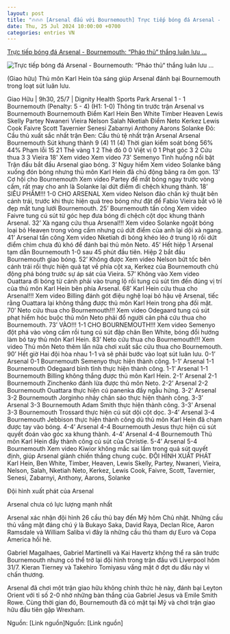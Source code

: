 ```yaml
---
layout: post
title: "🔥🔥🔥 [Arsenal đấu với Bournemouth] Trực tiếp bóng đá Arsenal - Bournemouth: “Pháo thủ“ thắng luân lưu ..."
date: Thu, 25 Jul 2024 10:00:00 +0700
categories: entries VN
---
```

[Trực tiếp bóng đá Arsenal - Bournemouth: “Pháo thủ“ thắng luân lưu ...](https://www.24h.com.vn/bong-da/truc-tiep-bong-da-arsenal-bournemouth-trong-phao-khoi-dong-giao-huu-c48a1588441.html)

![Trực tiếp bóng đá Arsenal - Bournemouth: “Pháo thủ“ thắng luân lưu ...](https://cdn.24h.com.vn/upload/3-2024/images/2024-07-25/12-1200-1721879510-686-width1200height628-watermark.jpg)

(Giao hữu) Thủ môn Karl Hein tỏa sáng giúp Arsenal đánh bại Bournemouth trong loạt sút luân lưu.

Giao Hữu | 9h30, 25/7 | Dignity Health Sports Park Arsenal 1 - 1 Bournemouth (Penalty: 5 - 4) (H1: 1-0) Thông tin trước trận Arsenal vs Bournemouth Bournemouth Điểm Karl Hein Ben White Timber Heaven Lewis Skelly Partey Nwaneri Vieira Nelson Salah Nketiah Điểm Neto Kerkez Lewis Cook Faivre Scott Tavernier Senesi Zabarnyi Anthony Aarons Solanke Đỏ: Cầu thủ xuất sắc nhất trận Đen: Cầu thủ tệ nhất trận Arsenal Arsenal Bournemouth Sút khung thành 9 (4) 11 (4) Thời gian kiểm soát bóng 56% 44% Phạm lỗi 15 21 Thẻ vàng 1 2 Thẻ đỏ 0 0 Việt vị 0 1 Phạt góc 3 2 Cứu thua 3 3 Vieira 18' Xem video Xem video 73' Semenyo Tình huống nổi bật Trận đấu bắt đầu Arsenal giao bóng. 3’ Nguy hiểm Xem video Solanke băng xuống đón bóng nhưng thủ môn Karl Hein đã chủ động băng ra ôm gọn. 13’ Cơ hội cho Bournemouth Xem video Partey để mất bóng ngay trước vòng cấm, rất may cho anh là Solanke lại dứt điểm đi chệch khung thành. 18’ SIÊU PHẨM!!! 1-0 CHO ARSENAL Xem video Nelson đảo chân kỹ thuật bên cánh trái, trước khi thực hiện quả treo bóng như đặt để Fabio Vieira bắt vô lê đẹp mắt tung lưới Bournemouth. 25’ Bournemouth tấn công Xem video Faivre tung cú sút từ góc hẹp đưa bóng đi chệch cột dọc khung thành Arsenal. 32’ Xà ngang cứu thua Arsenal!!! Xem video Solanke ngoặt bóng loại bỏ Heaven trong vòng cấm nhưng cú dứt điểm của anh lại dội xà ngang. 41’ Arsenal tấn công Xem video Nketiah đi bóng khéo léo ở trung lộ rồi dứt điểm chìm chưa đủ khó để đánh bại thủ môn Neto. 45’ Hết hiệp 1 Arsenal tạm dẫn Bournemouth 1-0 sau 45 phút đầu tiên. Hiệp 2 bắt đầu Bournemouth giao bóng. 52’ Không được Xem video Nelson bứt tốc bên cánh trái rồi thực hiện quả tạt về phía cột xa, Kerkez của Bournemouth chủ động phá bóng trước sự áp sát của Vieira. 57’ Không vào Xem video Ouattara đi bóng từ cánh phải vào trung lộ rồi tung cú sút tìm đến đúng vị trí của thủ môn Karl Hein bên phía Arsenal. 68’ Karl Hein cứu thua cho Arsenal!!! Xem video Billing đánh gót điệu nghệ loại bỏ hậu vệ Arsenal, tiếc rằng Ouattara lại không thắng được thủ môn Karl Hein trong pha đối mặt. 70’ Neto cứu thua cho Bournemouth!!! Xem video Odegaard tung cú sút phạt hiểm hóc buộc thủ môn Neto phải đổ người cản phá cứu thua cho Bournemouth. 73’ VÀO!!! 1-1 CHO BOURNEMOUTH!!! Xem video Semenyo đột phá vào vòng cấm rồi tung cú sút đập chân Ben White, bóng đổi hướng làm bó tay thủ môn Karl Hein. 83’ Neto cứu thua cho Bournemouth!!! Xem video Thủ môn Neto thêm lần nữa chơi xuất sắc cứu thua cho Bournemouth. 90’ Hết giờ Hai đội hòa nhau 1-1 và sẽ phải bước vào loạt sút luân lưu. 0-1’ Arsenal 0-1 Bournemouth Semenyo thực hiện thành công. 1-1’ Arsenal 1-1 Bournemouth Odegaard bình tĩnh thực hiện thành công. 1-1’ Arsenal 1-1 Bournemouth Billing không thắng được thủ môn Karl Hein. 2-1’ Arsenal 2-1 Bournemouth Zinchenko đánh lừa được thủ môn Neto. 2-2’ Arsenal 2-2 Bournemouth Ouattara thực hiện cú panenka đầy ngẫu hứng. 3-2’ Arsenal 3-2 Bournemouth Jorginho nhảy chân sáo thực hiện thành công. 3-3’ Arsenal 3-3 Bournemouth Adam Smith thực hiện thành công. 3-3’ Arsenal 3-3 Bournemouth Trossard thực hiện cú sút dội cột dọc. 3-4’ Arsenal 3-4 Bournemouth Jebbison thực hiện thành công dù thủ môn Karl Hein đã chạm được tay vào bóng. 4-4’ Arsenal 4-4 Bournemouth Jesus thực hiện cú sút quyết đoán vào góc xa khung thành. 4-4’ Arsenal 4-4 Bournemouth Thủ môn Karl Hein đẩy thành công cú sút của Christie. 5-4’ Arsenal 5-4 Bournemouth Xem video Kiwior không mắc sai lầm trong quả sút quyết định, giúp Arsenal giành chiến thắng chung cuộc. ĐỘI HÌNH XUẤT PHÁT Karl Hein, Ben White, Timber, Heaven, Lewis Skelly, Partey, Nwaneri, Vieira, Nelson, Salah, Nketiah Neto, Kerkez, Lewis Cook, Faivre, Scott, Tavernier, Senesi, Zabarnyi, Anthony, Aarons, Solanke

Đội hình xuất phát của Arsenal

Arsenal chưa có lực lượng mạnh nhất

Arsenal xác nhận đội hình 26 cầu thủ bay đến Mỹ hôm Chủ nhật. Những cầu thủ vắng mặt đáng chú ý là Bukayo Saka, David Raya, Declan Rice, Aaron Ramsdale và William Saliba vì đây là những cầu thủ tham dự Euro và Copa America hồi hè.

Gabriel Magalhaes, Gabriel Martinelli và Kai Havertz không thể ra sân trước Bournemouth nhưng có thể trở lại đội hình trong trận đấu với Liverpool hôm 31/7. Kieran Tierney và Takehiro Tomiyasu vắng mặt ở đợt du đấu này vì chấn thương.

Arsenal đã chơi một trận giao hữu không chính thức hè này, đánh bại Leyton Orient với tỉ số 2-0 nhờ những bàn thắng của Gabriel Jesus và Emile Smith Rowe. Cùng thời gian đó, Bournemouth đã có mặt tại Mỹ và chơi trận giao hữu đầu tiên gặp Wrexham.

Nguồn: [Link nguồn]Nguồn: [Link nguồn]

